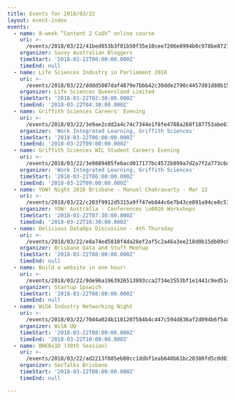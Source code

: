 ```yaml
---
title: Events for 2018/03/22
layout: event-index
events:
  - name: 8-week “Content 2 Ca$h” online course
    uri: >-
      /events/2018/03/22/41bed853b3f01b50f35e10cee7206e8994b0c978be872187f3763c8347a23c6e
    organizer: Savvy Australian Bloggers
    timeStart: '2018-03-22T00:00:00.000Z'
    timeEnd: null
  - name: Life Sciences Industry in Parliament 2018
    uri: >-
      /events/2018/03/22/dddd5807daf4879e7bbb42c30dde2790c4457d81d88b15c4f9aba1a86850cb45
    organizer: Life Sciences Queensland Limited
    timeStart: '2018-03-22T02:30:00.000Z'
    timeEnd: '2018-03-22T04:30:00.000Z'
  - name: Griffith Sciences Careers' Evening
    uri: >-
      /events/2018/03/22/3e9ae2cdd2a4c74c7344e1f8fe4788a268f187753abe61d92344a99c6e46f5e7
    organizer: 'Work Integrated Learning, Griffith Sciences'
    timeStart: '2018-03-22T06:00:00.000Z'
    timeEnd: '2018-03-22T09:00:00.000Z'
  - name: Griffith Sciences WIL Student Careers Evening
    uri: >-
      /events/2018/03/22/3e9889405fe6acd017177bc4572b899a7d2a7f2a773c6dde4a2174fba9ca45e7
    organizer: 'Work Integrated Learning, Griffith Sciences'
    timeStart: '2018-03-22T06:00:00.000Z'
    timeEnd: '2018-03-22T09:00:00.000Z'
  - name: YOW! Night 2018 Brisbane - Manuel Chakravarty - Mar 22
    uri: >-
      /events/2018/03/22/c203f9912d5315a9ff47eb844c6e7b43ce891a94ce8c572677c79a89a698f478
    organizer: YOW! Australia - Conferences \u0026 Workshops
    timeStart: '2018-03-22T07:30:00.000Z'
    timeEnd: '2018-03-22T10:30:00.000Z'
  - name: Delicious DataOps Discussion - 4th Thursday
    uri: >-
      /events/2018/03/22/e8a74ed5810f4da28ef2af5c2a46a3ee218d0b15db09c87e96e80707501b6ab3
    organizer: Brisbane Data and Stuff Meetup
    timeStart: '2018-03-22T08:00:00.000Z'
    timeEnd: null
  - name: Build a website in one hour!
    uri: >-
      /events/2018/03/22/9de96a1963926513893cca2734e2553bf1e1441c9ed51c68953c4a00b856d298
    organizer: Startup Ipswich
    timeStart: '2018-03-22T08:00:00.000Z'
    timeEnd: null
  - name: WiSA Industry Networking Night
    uri: >-
      /events/2018/03/22/70d4a024b1101207584b4c447c594d836af2d094b6f54d9d419774ab40e96cfd
    organizer: WiSA UQ
    timeStart: '2018-03-22T08:00:00.000Z'
    timeEnd: '2018-03-22T10:00:00.000Z'
  - name: BNE0x1D (30th Session)
    uri: >-
      /events/2018/03/22/ad2213f885eb80cc1ddbf1eab648b61bc20380fd5c0d01895caab38abe5bc0da
    organizer: SecTalks Brisbane
    timeStart: '2018-03-22T08:00:00.000Z'
    timeEnd: null

---
```

